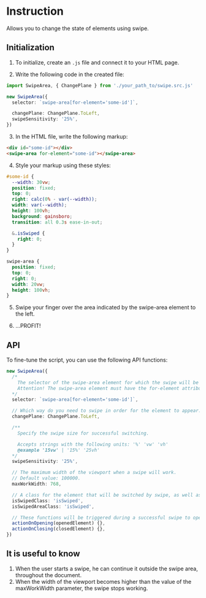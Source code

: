 # Instruction

Allows you to change the state of elements using swipe.

## Initialization

1. To initialize, create an `.js` file and connect it to your HTML page.

2. Write the following code in the created file:

```ts
import SwipeArea, { ChangePlane } from './your_path_to/swipe.src.js'

new SwipeArea({
  selector: `swipe-area[for-element='some-id']`,

  changePlane: ChangePlane.ToLeft,
  swipeSensitivity: '25%',
})
```

3. In the HTML file, write the following markup:

```html
<div id="some-id"></div>
<swipe-area for-element="some-id"></swipe-area>
```

4. Style your markup using these styles:

```css
#some-id {
  --width: 30vw;
  position: fixed;
  top: 0;
  right: calc(0% - var(--width));
  width: var(--width);
  height: 100vh;
  background: gainsboro;
  transition: all 0.3s ease-in-out;

  &.isSwiped {
    right: 0;
  }
}

swipe-area {
  position: fixed;
  top: 0;
  right: 0;
  width: 20vw;
  height: 100vh;
}
```

5. Swipe your finger over the area indicated by the swipe-area element to the left.

6. ...PROFIT!

## API

To fine-tune the script, you can use the following API functions:

```ts
new SwipeArea({
  /*
    The selector of the swipe-area element for which the swipe will be active. 
    Attention! The swipe-area element must have the for-element attribute, with the ID of the element that will move during the swipe.
  */
  selector: `swipe-area[for-element='some-id']`,

  // Which way do you need to swipe in order for the element to appear.
  changePlane: ChangePlane.ToLeft,

  /** 
    Specify the swipe size for successful switching.

    Accepts strings with the following units: '%' 'vw' 'vh'
    @example '15vw' | '15%' '25vh'
  */
  swipeSensitivity: '25%',

  // The maximum width of the viewport when a swipe will work.
  // Default value: 100000.
  maxWorkWidth: 768,

  // A class for the element that will be switched by swipe, as well as for the swipe area at the time of successful switching.
  isSwipedClass: 'isSwiped',
  isSwipedAreaClass: 'isSwiped',

  // These functions will be triggered during a successful swipe to open and close, respectively.
  actionOnOpening(openedElement) {},
  actionOnClosing(closedElement) {},
})
```

## It is useful to know

1. When the user starts a swipe, he can continue it outside the swipe area, throughout the document.
2. When the width of the viewport becomes higher than the value of the maxWorkWidth parameter, the swipe stops working.
